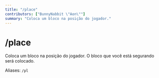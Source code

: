 ```yaml
---
title: "/place"
contributors: ["BunnyNabbit \"Aon\""]
summary: "Coloca um bloco na posição do jogador."
---
```


# /place

Coloca um bloco na posição do jogador. O bloco que você está segurando será colocado.

Aliases: `/pl`